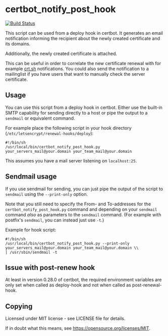 certbot_notify_post_hook
========================

[![Build Status](https://travis-ci.org/hstock/certbot-renew-email.svg?branch=master)](https://travis-ci.org/hstock/certbot-renew-email)

This script can be used from a deploy hook in certbot. It generates an
email notification informing the recipient about the newly created
certificate and its domains.

Additionally, the newly created certificate is attached.

This can be useful in order to correlate the new certificate renewal
with for example [crt.sh](https://crt.sh) notifications. You could
also send the notification to a mailinglist if you have users that
want to manually check the server certificate.

Usage
-----

You can use this script from a deploy hook in certbot. Either use the
built-in SMTP capability for sending directly to a host or pipe the output
to a `sendmail` or equivalent command.

For example place the following script in your hook directory
(`/etc/letsencrypt/renewal-hooks/deploy`):

    #!/bin/sh
    /usr/local/bin/certbot_notify_post_hook.py your_servers_mail@your.domain your_team_mail@your.domain

This assumes you have a mail server listening on `localhost:25`.

Sendmail usage
--------------

If you use sendmail for sending, you can just pipe the output of the
script to `sendmail` using the `--print-only` option.

Note that you still need to specify the From- and To-addresses for the
`certbot_notify_post_hook.py` command and depending on your `sendmail`
command _also_ as parameters to the `sendmail` command. (For example with
postfix's `sendmail`, you can instead just use `-t`.)

Example for hook script:

    #!/bin/sh
    /usr/local/bin/certbot_notify_post_hook.py --print-only your_servers_mail@your.domain your_team_mail@your.domain \\
    | /usr/sbin/sendmail -t

Issue with post-renew hook
--------------------------

At least in version 0.28.0 of certbot, the required environment variables
are only set when called as deploy-hook and not when called as post-renewal-hook.

Copying
-------

Licensed under MIT license - see LICENSE file for details.

If in doubt what this means, see https://opensource.org/licenses/MIT.
